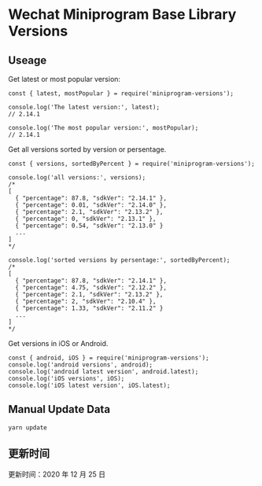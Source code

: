 
# Wechat Miniprogram Base Library Versions

## Useage

Get latest or most popular version:

```;
const { latest, mostPopular } = require('miniprogram-versions');

console.log('The latest version:', latest);
// 2.14.1

console.log('The most popular version:', mostPopular);
// 2.14.1

```

Get all versions sorted by version or persentage.

```
const { versions, sortedByPercent } = require('miniprogram-versions');

console.log('all versions:', versions);
/*
[
  { "percentage": 87.8, "sdkVer": "2.14.1" },
  { "percentage": 0.01, "sdkVer": "2.14.0" },
  { "percentage": 2.1, "sdkVer": "2.13.2" },
  { "percentage": 0, "sdkVer": "2.13.1" },
  { "percentage": 0.54, "sdkVer": "2.13.0" }
  ...
]
*/

console.log('sorted versions by persentage:', sortedByPercent);
/*
[
  { "percentage": 87.8, "sdkVer": "2.14.1" },
  { "percentage": 4.75, "sdkVer": "2.12.2" },
  { "percentage": 2.1, "sdkVer": "2.13.2" },
  { "percentage": 2, "sdkVer": "2.10.4" },
  { "percentage": 1.33, "sdkVer": "2.11.2" }
  ...
]
*/
```

Get versions in iOS or Android.

```
const { android, iOS } = require('miniprogram-versions');
console.log('android versions', android);
console.log('android latest version', android.latest);
console.log('iOS versions', iOS);
console.log('iOS latest version', iOS.latest);
```

## Manual Update Data

```
yarn update
```

## 更新时间

更新时间：2020 年 12 月 25 日
